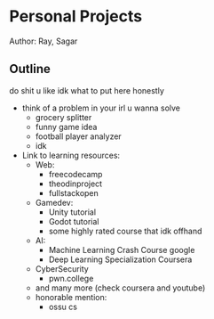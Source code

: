 # Personal Projects

Author: Ray, Sagar

## Outline

do shit u like idk what to put here honestly

- think of a problem in your irl u wanna solve
  - grocery splitter
  - funny game idea
  - football player analyzer
  - idk
- Link to learning resources:
  - Web:
    - freecodecamp
    - theodinproject
    - fullstackopen
  - Gamedev:
    - Unity tutorial
    - Godot tutorial
    - some highly rated course that idk offhand
  - AI:
    - Machine Learning Crash Course google
    - Deep Learning Specialization Coursera
  - CyberSecurity
    - pwn.college
  - and many more (check coursera and youtube)
  - honorable mention:
    - ossu cs
